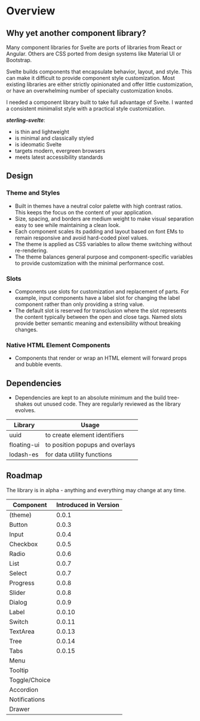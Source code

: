 # Overview

## Why yet another component library?

Many component libraries for Svelte are ports of libraries from React or Angular.
Others are CSS ported from design systems like Material UI or Bootstrap.

Svelte builds components that encapsulate behavior, layout, and style.
This can make it difficult to provide component style customization.
Most existing libraries are either strictly opinionated and offer little customization,
or have an overwhelming number of specialty customization knobs.

I needed a component library built to take full advantage of Svelte.
I wanted a consistent minimalist style with a practical style customization.

**_sterling-svelte_**:

- is thin and lightweight
- is minimal and classically styled
- is ideomatic Svelte
- targets modern, evergreen browsers
- meets latest accessibility standards

## Design

### Theme and Styles

- Built in themes have a neutral color palette with high contrast ratios.
  This keeps the focus on the content of your application.
- Size, spacing, and borders are medium weight to make visual separation easy to see while maintaining a clean look.
- Each component scales its padding and layout based on font EMs to remain responsive and avoid hard-coded pixel values.
- The theme is applied as CSS variables to allow theme switching without re-rendering.
- The theme balances general purpose and component-specific variables to provide customization with the minimal performance cost.

### Slots

- Components use slots for customization and replacement of parts.
  For example, input components have a label slot for changing the label component rather than only providing a string value.
- The default slot is reserved for transclusion where the slot represents the content typically between the open and close tags.
  Named slots provide better semantic meaning and extensibility without breaking changes.

### Native HTML Element Components

- Components that render or wrap an HTML element will forward props and bubble events.

## Dependencies

- Dependencies are kept to an absolute minimum and the build tree-shakes out unused code.
  They are regularly reviewed as the library evolves.

| Library     | Usage                           |
| ----------- | ------------------------------- |
| uuid        | to create element identifiers   |
| floating-ui | to position popups and overlays |
| lodash-es   | for data utility functions      |

## Roadmap

The library is in alpha - anything and everything may change at any time.

| Component     | Introduced in Version |
| ------------- | --------------------- |
| (theme)       | 0.0.1                 |
| Button        | 0.0.3                 |
| Input         | 0.0.4                 |
| Checkbox      | 0.0.5                 |
| Radio         | 0.0.6                 |
| List          | 0.0.7                 |
| Select        | 0.0.7                 |
| Progress      | 0.0.8                 |
| Slider        | 0.0.8                 |
| Dialog        | 0.0.9                 |
| Label         | 0.0.10                |
| Switch        | 0.0.11                |
| TextArea      | 0.0.13                |
| Tree          | 0.0.14                |
| Tabs          | 0.0.15                |
| Menu          |                       |
| Tooltip       |                       |
| Toggle/Choice |                       |
| Accordion     |                       |
| Notifications |                       |
| Drawer        |                       |
